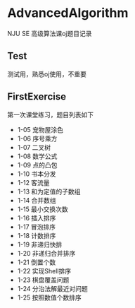 # AdvancedAlgorithm
NJU SE 高级算法课oj题目记录

## Test
测试用，熟悉oj使用，不重要

## FirstExercise
第一次课堂练习，题目列表如下

- 1-05  宠物屋涂色
- 1-06  序号乘方
- 1-07  二叉树
- 1-08  数学公式
- 1-09  点的凸包
- 1-10 书本分发
- 1-12 客流量
- 1-13 和为定值的子数组
- 1-14 合并数组
- 1-15 最小交换次数
- 1-16 插入排序
- 1-17 冒泡排序
- 1-18 计数排序
- 1-19 非递归快排
- 1-20 非递归合并排序
- 1-21 倒置个数
- 1-22 实现Shell排序
- 1-23 棋盘覆盖问题
- 1-24 分治法解最近对问题
- 1-25 按照数值个数排序